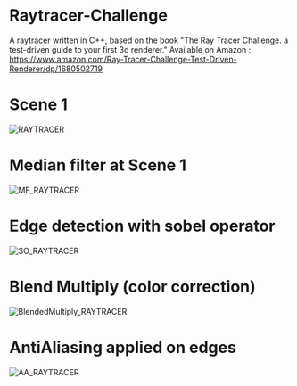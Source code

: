 # Raytracer-Challenge
 
A raytracer written in C++, based on the book "The Ray Tracer Challenge. a test-driven guide to your first 3d renderer."
Available on Amazon : https://www.amazon.com/Ray-Tracer-Challenge-Test-Driven-Renderer/dp/1680502719

# Scene 1
![RAYTRACER](https://github.com/Bird-of-Hermes/Raytracer/assets/119917246/691a7213-7512-4aad-86cd-a3fed8898307)

# Median filter at Scene 1
![MF_RAYTRACER](https://github.com/Bird-of-Hermes/Raytracer/assets/119917246/418e1680-6b55-44a3-a5be-2ed0948609f9)

# Edge detection with sobel operator
![SO_RAYTRACER](https://github.com/Bird-of-Hermes/Raytracer/assets/119917246/3e71f304-6fe5-46cb-8c58-d1797c8c4393)

# Blend Multiply (color correction)
![BlendedMultiply_RAYTRACER](https://github.com/Bird-of-Hermes/Raytracer/assets/119917246/dbb5d102-5894-43da-afe3-9161992f4dca)

# AntiAliasing applied on edges
![AA_RAYTRACER](https://github.com/Bird-of-Hermes/Raytracer/assets/119917246/413a461f-3c3a-474e-bb85-7b5fb566b9a9)
